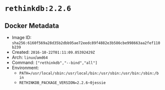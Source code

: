 # `rethinkdb:2.2.6`

## Docker Metadata

- Image ID: `sha256:6160f569a28d35b2dbb95ae72eedc89f4882e3b586cbe998663aa2fef110b239`
- Created: `2016-10-22T01:11:09.05392429Z`
- Arch: `linux`/`amd64`
- Command: `["rethinkdb","--bind","all"]`
- Environment:
  - `PATH=/usr/local/sbin:/usr/local/bin:/usr/sbin:/usr/bin:/sbin:/bin`
  - `RETHINKDB_PACKAGE_VERSION=2.2.6~0jessie`
